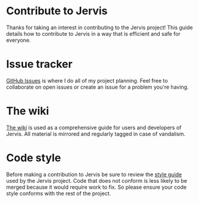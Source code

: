 # Contribute to Jervis

Thanks for taking an interest in contributing to the Jervis project!  This guide
details how to contribute to Jervis in a way that is efficient and safe for
everyone.

# Issue tracker

[GitHub Issues][issues] is where I do all of my project planning.  Feel free to
collaborate on open issues or create an issue for a problem you're having.

# The wiki

[The wiki][wiki] is used as a comprehensive guide for users and developers of
Jervis.  All material is mirrored and regularly tagged in case of vandalism.

# Code style

Before making a contribution to Jervis be sure to review the [style
guide][style] used by the Jervis project.  Code that does not conform is less
likely to be merged because it would require work to fix.  So please ensure your
code style conforms with the rest of the project.

[issues]: https://github.com/samrocketman/jervis/issues
[style]: STYLE_GUIDE.md
[wiki]: https://github.com/samrocketman/jervis/wiki
